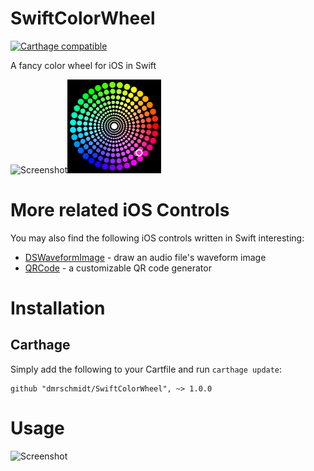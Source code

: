 # SwiftColorWheel

[![Carthage compatible](https://img.shields.io/badge/Carthage-compatible-4BC51D.svg?style=flat)](https://github.com/Carthage/Carthage)

A fancy color wheel for iOS in Swift

<img src="https://github.com/dmrschmidt/SwiftColorWheel/blob/master/screenshot_1.png" alt="Screenshot" width="150"><img src="https://github.com/dmrschmidt/SwiftColorWheel/blob/master/screenshot_2.png" alt="Screenshot" width="150">

# More related iOS Controls

You may also find the following iOS controls written in Swift interesting:

* [DSWaveformImage](https://github.com/dmrschmidt/DSWaveformImage) - draw an audio file's waveform image
* [QRCode](https://github.com/dmrschmidt/QRCode) - a customizable QR code generator


# Installation

## Carthage

Simply add the following to your Cartfile and run `carthage update`:

```
github "dmrschmidt/SwiftColorWheel", ~> 1.0.0
```

# Usage

<img src="https://github.com/dmrschmidt/SwiftColorWheel/blob/master/screenshot_3.png" alt="Screenshot" width="250">
